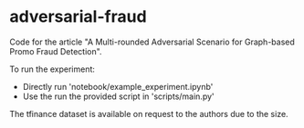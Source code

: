 # adversarial-fraud
Code for the article "A Multi-rounded Adversarial Scenario for Graph-based Promo Fraud Detection". 

To run the experiment:
- Directly run 'notebook/example_experiment.ipynb'
- Use the run the provided script in 'scripts/main.py'

The tfinance dataset is available on request to the authors due to the size.

